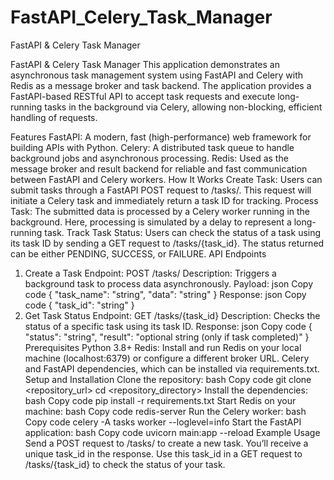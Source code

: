 # FastAPI_Celery_Task_Manager
FastAPI &amp; Celery Task Manager


FastAPI & Celery Task Manager
This application demonstrates an asynchronous task management system using FastAPI and Celery with Redis as a message broker and task backend. The application provides a FastAPI-based RESTful API to accept task requests and execute long-running tasks in the background via Celery, allowing non-blocking, efficient handling of requests.

Features
FastAPI: A modern, fast (high-performance) web framework for building APIs with Python.
Celery: A distributed task queue to handle background jobs and asynchronous processing.
Redis: Used as the message broker and result backend for reliable and fast communication between FastAPI and Celery workers.
How It Works
Create Task: Users can submit tasks through a FastAPI POST request to /tasks/. This request will initiate a Celery task and immediately return a task ID for tracking.
Process Task: The submitted data is processed by a Celery worker running in the background. Here, processing is simulated by a delay to represent a long-running task.
Track Task Status: Users can check the status of a task using its task ID by sending a GET request to /tasks/{task_id}. The status returned can be either PENDING, SUCCESS, or FAILURE.
API Endpoints
1. Create a Task
Endpoint: POST /tasks/
Description: Triggers a background task to process data asynchronously.
Payload:
json
Copy code
{
  "task_name": "string",
  "data": "string"
}
Response:
json
Copy code
{
  "task_id": "string"
}
2. Get Task Status
Endpoint: GET /tasks/{task_id}
Description: Checks the status of a specific task using its task ID.
Response:
json
Copy code
{
  "status": "string",
  "result": "optional string (only if task completed)"
}
Prerequisites
Python 3.8+
Redis: Install and run Redis on your local machine (localhost:6379) or configure a different broker URL.
Celery and FastAPI dependencies, which can be installed via requirements.txt.
Setup and Installation
Clone the repository:
bash
Copy code
git clone <repository_url>
cd <repository_directory>
Install the dependencies:
bash
Copy code
pip install -r requirements.txt
Start Redis on your machine:
bash
Copy code
redis-server
Run the Celery worker:
bash
Copy code
celery -A tasks worker --loglevel=info
Start the FastAPI application:
bash
Copy code
uvicorn main:app --reload
Example Usage
Send a POST request to /tasks/ to create a new task. You’ll receive a unique task_id in the response.
Use this task_id in a GET request to /tasks/{task_id} to check the status of your task.
